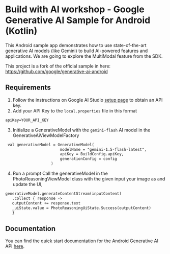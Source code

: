 # Build with AI workshop - Google Generative AI Sample for Android (Kotlin)

This Android sample app demonstrates how to use state-of-the-art 
generative AI models (like Gemini) to build AI-powered features and applications.
We are going to explore the MultiModal feature from the SDK.

This project is a fork of the official sample in here: https://github.com/google/generative-ai-android

## Requirements

1. Follow the instructions on Google AI Studio [setup page](https://makersuite.google.com/app/apikey) to obtain an API key.
2. Add your API Key to the `local.properties` file in this format

```txt
apiKey=YOUR_API_KEY
```
3. Initialize a GenerativeModel with the `gemini-flash` AI model in the GenerativeAiViewModelFactory
````txt
 val generativeModel = GenerativeModel(
                        modelName = "gemini-1.5-flash-latest",
                        apiKey = BuildConfig.apiKey,
                        generationConfig = config
                    )
````
4. Run a prompt
Call the generativeModel in the PhotoReasoningViewModel class with the given input your image as and update the UI,
```txt
generativeModel.generateContentStream(inputContent)
   .collect { response ->
   outputContent += response.text
   _uiState.value = PhotoReasoningUiState.Success(outputContent)
   }
```

## Documentation

You can find the quick start documentation for the Android Generative AI API [here](https://ai.google.dev/tutorials/android_quickstart).
